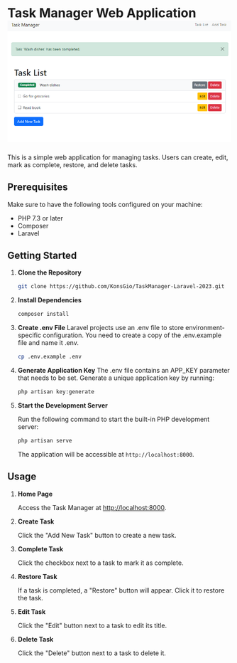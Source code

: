 # Task Manager Web Application![Task Manager Screenshot](/public/images/TaskManager.png)

This is a simple web application for managing tasks. Users can create, edit, mark as complete, restore, and delete tasks.

## Prerequisites
Make sure to have the following tools configured on your machine:

- PHP 7.3 or later
- Composer
- Laravel

## Getting Started

1. **Clone the Repository**

    ```bash
    git clone https://github.com/KonsGio/TaskManager-Laravel-2023.git
    ```

2. **Install Dependencies**

    ```bash
    composer install
    ```
3. **Create .env File**
    Laravel projects use an .env file to store environment-specific configuration. You need to create a copy of the .env.example file and name it .env.

    ```bash
    cp .env.example .env
    ```

4.  **Generate Application Key**
    The .env file contains an APP_KEY parameter that needs to be set. Generate a unique application key by running:
    
    ```bash
    php artisan key:generate
    ```
    
5. **Start the Development Server**

    Run the following command to start the built-in PHP development server:

    ```bash
    php artisan serve
    ```

    The application will be accessible at `http://localhost:8000`.

## Usage

1. **Home Page**

   Access the Task Manager at [http://localhost:8000](http://localhost:8000).

2. **Create Task**

   Click the "Add New Task" button to create a new task.

3. **Complete Task**

   Click the checkbox next to a task to mark it as complete.

4. **Restore Task**

   If a task is completed, a "Restore" button will appear. Click it to restore the task.

5. **Edit Task**

   Click the "Edit" button next to a task to edit its title.

6. **Delete Task**

   Click the "Delete" button next to a task to delete it.

